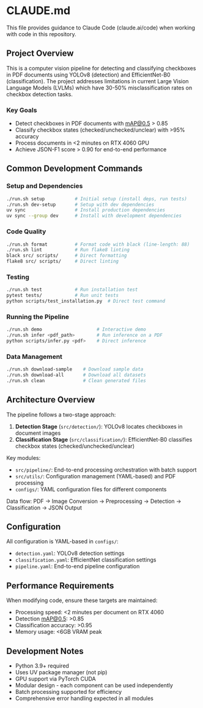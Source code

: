# CLAUDE.md

This file provides guidance to Claude Code (claude.ai/code) when working with code in this repository.

## Project Overview

This is a computer vision pipeline for detecting and classifying checkboxes in PDF documents using YOLOv8 (detection) and EfficientNet-B0 (classification). The project addresses limitations in current Large Vision Language Models (LVLMs) which have 30-50% misclassification rates on checkbox detection tasks.

### Key Goals
- Detect checkboxes in PDF documents with mAP@0.5 > 0.85
- Classify checkbox states (checked/unchecked/unclear) with >95% accuracy
- Process documents in <2 minutes on RTX 4060 GPU
- Achieve JSON-F1 score > 0.90 for end-to-end performance

## Common Development Commands

### Setup and Dependencies
```bash
./run.sh setup           # Initial setup (install deps, run tests)
./run.sh dev-setup       # Setup with dev dependencies
uv sync                  # Install production dependencies
uv sync --group dev      # Install with development dependencies
```

### Code Quality
```bash
./run.sh format          # Format code with black (line-length: 88)
./run.sh lint            # Run flake8 linting
black src/ scripts/      # Direct formatting
flake8 src/ scripts/     # Direct linting
```

### Testing
```bash
./run.sh test            # Run installation test
pytest tests/            # Run unit tests
python scripts/test_installation.py  # Direct test command
```

### Running the Pipeline
```bash
./run.sh demo                    # Interactive demo
./run.sh infer <pdf_path>        # Run inference on a PDF
python scripts/infer.py <pdf>    # Direct inference
```

### Data Management
```bash
./run.sh download-sample    # Download sample data
./run.sh download-all       # Download all datasets
./run.sh clean              # Clean generated files
```

## Architecture Overview

The pipeline follows a two-stage approach:

1. **Detection Stage** (`src/detection/`): YOLOv8 locates checkboxes in document images
2. **Classification Stage** (`src/classification/`): EfficientNet-B0 classifies checkbox states (checked/unchecked/unclear)

Key modules:
- `src/pipeline/`: End-to-end processing orchestration with batch support
- `src/utils/`: Configuration management (YAML-based) and PDF processing
- `configs/`: YAML configuration files for different components

Data flow: PDF → Image Conversion → Preprocessing → Detection → Classification → JSON Output

## Configuration

All configuration is YAML-based in `configs/`:
- `detection.yaml`: YOLOv8 detection settings
- `classification.yaml`: EfficientNet classification settings
- `pipeline.yaml`: End-to-end pipeline configuration

## Performance Requirements

When modifying code, ensure these targets are maintained:
- Processing speed: <2 minutes per document on RTX 4060
- Detection mAP@0.5: >0.85
- Classification accuracy: >0.95
- Memory usage: <6GB VRAM peak

## Development Notes

- Python 3.9+ required
- Uses UV package manager (not pip)
- GPU support via PyTorch CUDA
- Modular design - each component can be used independently
- Batch processing supported for efficiency
- Comprehensive error handling expected in all modules